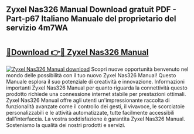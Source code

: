 ## Zyxel Nas326 Manual Download gratuit PDF - Part-p67 Italiano Manuale del proprietario del servizio 4m7WA

# <h2><a href="http://dfbcn2.blite.top/?on=Zyxel+Nas326+Manual">🔗Download 👉🔴 Zyxel Nas326 Manual</a></h2>

[![Zyxel Nas326 Manual download](https://i.imgur.com/lujVjoI.png)](http://dfbcn2.blite.top/?on=Zyxel+Nas326+Manual)
Scopri nuove opportunità benvenuto nel mondo delle possibilità con il tuo nuovo Zyxel Nas326 Manual! Questo Manuale esplora il suo potenziale di creatività e innovazione. Informazioni importanti Zyxel Nas326 Manual per quanto riguarda la connettività questo prodotto richiede una connessione internet stabile per prestazioni ottimali. Zyxel Nas326 Manual offre agli utenti un'impressionante raccolta di funzionalità avanzate come il controllo dei gesti, il vivavoce, le scorciatoie personalizzabili e le attività automatizzate, tutte facilmente accessibili dall'interfaccia. La vostra soddisfazione è garantita Zyxel Nas326 Manual. Sosteniamo la qualità dei nostri prodotti e servizi.
